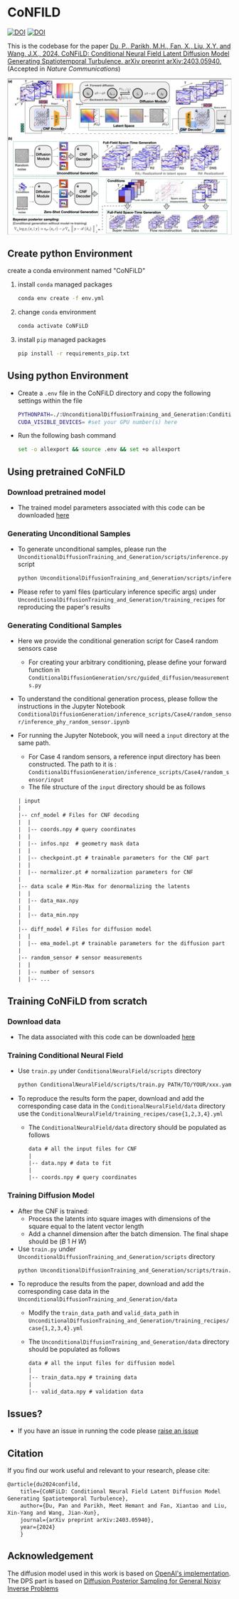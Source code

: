 # CoNFILD
[![DOI](https://zenodo.org/badge/DOI/10.5281/zenodo.14058397.svg)](https://doi.org/10.5281/zenodo.14058397) [![DOI](https://zenodo.org/badge/DOI/10.5281/zenodo.14037782.svg)](https://doi.org/10.5281/zenodo.14037782)

This is the codebase for the paper [Du, P., Parikh, M.H., Fan, X., Liu, X.Y. and Wang, J.X., 2024. CoNFiLD: Conditional Neural Field Latent Diffusion Model Generating Spatiotemporal Turbulence. arXiv preprint arXiv:2403.05940.](https://arxiv.org/abs/2403.05940) (Accepted in *Nature Communications*)

<p align="center"><img src="figs/method.png" alt="structure" align="center" width="600px"></p>

## Create python Environment

create a conda environment named "CoNFiLD"

1. install `conda` managed packages
    ```bash
    conda env create -f env.yml
    ```
2. change `conda` environment
    ```bash
    conda activate CoNFiLD
    ```
3. install `pip` managed packages
    ```bash
    pip install -r requirements_pip.txt
    ```
## Using python Environment
* Create a `.env` file in the CoNFiLD directory and copy the following settings within the file
    ```bash
    PYTHONPATH=./:UnconditionalDiffusionTraining_and_Generation:ConditionalNeuralField:$PYTHONPATH
    CUDA_VISIBLE_DEVICES= #set your GPU number(s) here
    ```

* Run the following bash command
    ```bash
    set -o allexport && source .env && set +o allexport
    ```
  
## Using pretrained CoNFiLD

### Download pretrained model
* The trained model parameters associated with this code can be downloaded [here](https://zenodo.org/records/14058363)

### Generating Unconditional Samples
* To generate unconditional samples, please run the `UnconditionalDiffusionTraining_and_Generation/scripts/inference.py` script
    ```bash
    python UnconditionalDiffusionTraining_and_Generation/scripts/inference.py PATH/TO/YOUR/xxx.yaml
    ```
* Please refer to yaml files (particulary inference specific args) under `UnconditionalDiffusionTraining_and_Generation/training_recipes` for reproducing the paper's results

### Generating Conditional Samples
* Here we provide the conditional generation script for Case4 random sensors case
    * For creating your arbitrary conditioning, please define your forward function in `ConditionalDiffusionGeneration/src/guided_diffusion/measurements.py`
    
* To understand the conditional generation process, please follow the instructions in the Jupyter Notebook `ConditionalDiffusionGeneration/inference_scripts/Case4/random_sensor/inference_phy_random_sensor.ipynb`

* For running the Jupyter Notebook, you will need a `input` directory at the same path. 
    * For Case 4 random sensors, a reference input directory has been constructed. The path to it is : `ConditionalDiffusionGeneration/inference_scripts/Case4/random_sensor/input`
    * The file structure of the `input` directory should be as follows 
    ```
    | input
    |
    |-- cnf_model # Files for CNF decoding
    |  |
    |  |-- coords.npy # query coordinates
    |  |
    |  |-- infos.npz  # geometry mask data
    |  |
    |  |-- checkpoint.pt # trainable parameters for the CNF part
    |  |
    |  |-- normalizer.pt # normalization parameters for CNF
    |  
    |-- data scale # Min-Max for denormalizing the latents
    |  |
    |  |-- data_max.npy
    |  |
    |  |-- data_min.npy
    |
    |-- diff_model # Files for diffusion model
    |  |
    |  |-- ema_model.pt # trainable parameters for the diffusion part
    |
    |-- random_sensor # sensor measurements
    |  |
    |  |-- number of sensors
    |  |-- ...
    ```
    
## Training CoNFiLD from scratch

### Download data
* The data associated with this code can be downloaded [here](https://doi.org/10.5281/zenodo.14037782)
  
### Training Conditional Neural Field
* Use `train.py` under `ConditionalNeuralField/scripts` directory
    ```bash
    python ConditionalNeuralField/scripts/train.py PATH/TO/YOUR/xxx.yaml
    ```

* To reproduce the results form the paper, download and add the corresponding case data in the `ConditionalNeuralField/data` directory use the `ConditionalNeuralField/training_recipes/case{1,2,3,4}.yml`

    * The `ConditionalNeuralField/data` directory should be populated as follows
        ```
        data # all the input files for CNF
        |
        |-- data.npy # data to fit
        | 
        |-- coords.npy # query coordinates
        ```
        
### Training Diffusion Model
* After the CNF is trained: 
    * Process the latents into square images with dimensions of the square equal to the latent vector length
    * Add a channel dimension after the batch dimension. The final shape should be $(B\: 1\: H\: W)$
* Use `train.py` under `UnconditionalDiffusionTraining_and_Generation/scripts` directory
    ```bash
    python UnconditionalDiffusionTraining_and_Generation/scripts/train.py PATH/TO/YOUR/xxx.yaml
    ```
* To reproduce the results from the paper, download and add the corresponding case data in the `UnconditionalDiffusionTraining_and_Generation/data`
    * Modify the `train_data_path` and `valid_data_path` in  `UnconditionalDiffusionTraining_and_Generation/training_recipes/case{1,2,3,4}.yml`

    * The `UnconditionalDiffusionTraining_and_Generation/data` directory should be populated as follows
    
        ```
        data # all the input files for diffusion model
        |
        |-- train_data.npy # training data
        | 
        |-- valid_data.npy # validation data
        ```

## Issues?
* If you have an issue in running the code please [raise an issue](https://github.com/jx-wang-s-group/CoNFiLD/issues)

## Citation
If you find our work useful and relevant to your research, please cite:
```
@article{du2024confild,
    title={CoNFiLD: Conditional Neural Field Latent Diffusion Model Generating Spatiotemporal Turbulence},
    author={Du, Pan and Parikh, Meet Hemant and Fan, Xiantao and Liu, Xin-Yang and Wang, Jian-Xun},
    journal={arXiv preprint arXiv:2403.05940},
    year={2024}
    }
``` 
## Acknowledgement
The diffusion model used in this work is based on [OpenAI's implementation](https://github.com/openai/guided-diffusion). The DPS part is based on [Diffusion Posterior Sampling for General Noisy Inverse Problems](https://github.com/DPS2022/diffusion-posterior-sampling)







